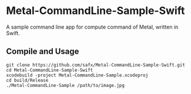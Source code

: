 # Metal-CommandLine-Sample-Swift

A sample command line app for compute command of Metal, written in Swift.


## Compile and Usage

```
git clone https://github.com/safx/Metal-CommandLine-Sample-Swift.git
cd Metal-CommandLine-Sample-Swift
xcodebuild -project Metal-CommandLine-Sample.xcodeproj
cd build/Release
./Metal-CommandLine-Sample /path/to/image.jpg
```
